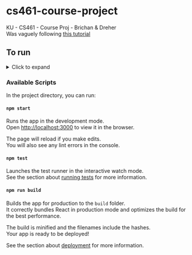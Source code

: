 # cs461-course-project
KU - CS461 - Course Proj - Brichan &amp; Dreher\
Was vaguely following [this tutorial](https://www.youtube.com/watch?v=hQAHSlTtcmY)

## To run
<details><summary>Click to expand</summary>
Run `amplify pull`

Select `AWS access keys`\
Enter your `accessKeyId` and `secretAccessKey`
#### Region

Chose `us-east-2` region

#### Which app are you working on?
Select `cs461courseproject`
#### Pick a backend environment
Select `dev`
#### Choose your default editor
Select your default editor
#### Choose the type of app that you're building
Select `javascript`
#### What javascript framework are you using
Select `react`
#### 'Source Directory Path' through 'Start Command'
Use default (just hit enter)
#### Do you plan on moidfying this backend?
Y
Then, run `amplify pull` one more time

</details>

### Available Scripts

In the project directory, you can run:

#### `npm start`

Runs the app in the development mode.\
Open [http://localhost:3000](http://localhost:3000) to view it in the browser.

The page will reload if you make edits.\
You will also see any lint errors in the console.

#### `npm test`

Launches the test runner in the interactive watch mode.\
See the section about [running tests](https://facebook.github.io/create-react-app/docs/running-tests) for more information.

#### `npm run build`

Builds the app for production to the `build` folder.\
It correctly bundles React in production mode and optimizes the build for the best performance.

The build is minified and the filenames include the hashes.\
Your app is ready to be deployed!

See the section about [deployment](https://facebook.github.io/create-react-app/docs/deployment) for more information.
